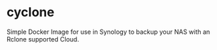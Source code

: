 # cyclone
Simple Docker Image for use in Synology to backup your NAS with an Rclone supported Cloud.
